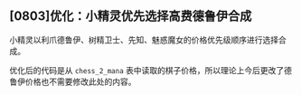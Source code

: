 ## [0803]优化：小精灵优先选择高费德鲁伊合成

小精灵以利爪德鲁伊、树精卫士、先知、魅惑魔女的价格优先级顺序进行选择合成。

优化后的代码是从 `chess_2_mana` 表中读取的棋子价格，所以理论上今后更改了德鲁伊价格也不需要修改此处的内容。